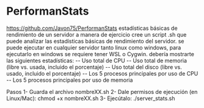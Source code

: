# PerformanStats
https://github.com/Javon75/PerformanStats
estadísticas básicas de rendimiento de un servidor
a manera de ejercicio cree un script .sh que puede analizar las estadísticas básicas de rendimiento del servidor. 
se puede ejecutar en cualquier servidor tanto linux como windows, para ejecutarlo en windows se requiere tener WSL o Cygwin.
debería mostrarte las siguientes estadísticas:
-- Uso total de CPU
-- Uso total de memoria (libre vs. usada, incluido el porcentaje)
-- Uso total del disco (libre vs. usado, incluido el porcentaje)
-- Los 5 procesos principales por uso de CPU
-- Los 5 procesos principales por uso de memoria

Pasos
1- Guarda el archivo nombreXX.sh
2- Dale permisos de ejecución (en Linux/Mac):
   chmod +x nombreXX.sh
3- Ejecútalo:
   ./server_stats.sh
